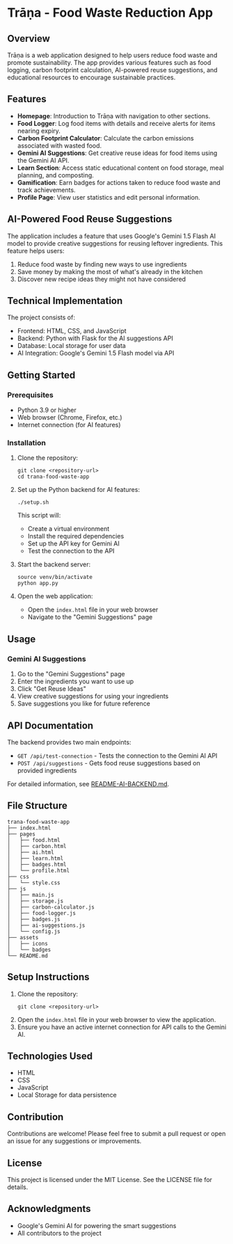 # Trāṇa - Food Waste Reduction App

## Overview
Trāṇa is a web application designed to help users reduce food waste and promote sustainability. The app provides various features such as food logging, carbon footprint calculation, AI-powered reuse suggestions, and educational resources to encourage sustainable practices.

## Features
- **Homepage**: Introduction to Trāṇa with navigation to other sections.
- **Food Logger**: Log food items with details and receive alerts for items nearing expiry.
- **Carbon Footprint Calculator**: Calculate the carbon emissions associated with wasted food.
- **Gemini AI Suggestions**: Get creative reuse ideas for food items using the Gemini AI API.
- **Learn Section**: Access static educational content on food storage, meal planning, and composting.
- **Gamification**: Earn badges for actions taken to reduce food waste and track achievements.
- **Profile Page**: View user statistics and edit personal information.

## AI-Powered Food Reuse Suggestions

The application includes a feature that uses Google's Gemini 1.5 Flash AI model to provide creative suggestions for reusing leftover ingredients. This feature helps users:

1. Reduce food waste by finding new ways to use ingredients
2. Save money by making the most of what's already in the kitchen
3. Discover new recipe ideas they might not have considered

## Technical Implementation

The project consists of:

- Frontend: HTML, CSS, and JavaScript
- Backend: Python with Flask for the AI suggestions API
- Database: Local storage for user data
- AI Integration: Google's Gemini 1.5 Flash model via API

## Getting Started

### Prerequisites

- Python 3.9 or higher
- Web browser (Chrome, Firefox, etc.)
- Internet connection (for AI features)

### Installation

1. Clone the repository:
   ```
   git clone <repository-url>
   cd trana-food-waste-app
   ```

2. Set up the Python backend for AI features:
   ```
   ./setup.sh
   ```
   This script will:
   - Create a virtual environment
   - Install the required dependencies
   - Set up the API key for Gemini AI
   - Test the connection to the API

3. Start the backend server:
   ```
   source venv/bin/activate
   python app.py
   ```

4. Open the web application:
   - Open the `index.html` file in your web browser
   - Navigate to the "Gemini Suggestions" page

## Usage

### Gemini AI Suggestions

1. Go to the "Gemini Suggestions" page
2. Enter the ingredients you want to use up
3. Click "Get Reuse Ideas"
4. View creative suggestions for using your ingredients
5. Save suggestions you like for future reference

## API Documentation

The backend provides two main endpoints:

- `GET /api/test-connection` - Tests the connection to the Gemini AI API
- `POST /api/suggestions` - Gets food reuse suggestions based on provided ingredients

For detailed information, see [README-AI-BACKEND.md](README-AI-BACKEND.md).

## File Structure
```
trana-food-waste-app
├── index.html
├── pages
│   ├── food.html
│   ├── carbon.html
│   ├── ai.html
│   ├── learn.html
│   ├── badges.html
│   └── profile.html
├── css
│   └── style.css
├── js
│   ├── main.js
│   ├── storage.js
│   ├── carbon-calculator.js
│   ├── food-logger.js
│   ├── badges.js
│   ├── ai-suggestions.js
│   └── config.js
├── assets
│   ├── icons
│   └── badges
└── README.md
```

## Setup Instructions
1. Clone the repository:
   ```
   git clone <repository-url>
   ```
2. Open the `index.html` file in your web browser to view the application.
3. Ensure you have an active internet connection for API calls to the Gemini AI.

## Technologies Used
- HTML
- CSS
- JavaScript
- Local Storage for data persistence

## Contribution
Contributions are welcome! Please feel free to submit a pull request or open an issue for any suggestions or improvements.

## License
This project is licensed under the MIT License. See the LICENSE file for details.

## Acknowledgments
- Google's Gemini AI for powering the smart suggestions
- All contributors to the project